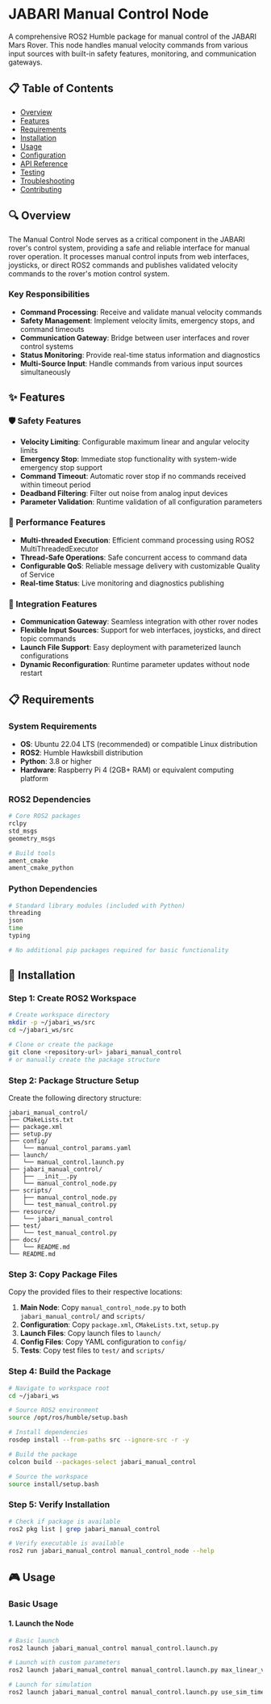 # JABARI Manual Control Node

A comprehensive ROS2 Humble package for manual control of the JABARI Mars Rover. This node handles manual velocity commands from various input sources with built-in safety features, monitoring, and communication gateways.

## 📋 Table of Contents
- [Overview](#overview)
- [Features](#features)
- [Requirements](#requirements)
- [Installation](#installation)
- [Usage](#usage)
- [Configuration](#configuration)
- [API Reference](#api-reference)
- [Testing](#testing)
- [Troubleshooting](#troubleshooting)
- [Contributing](#contributing)

## 🔍 Overview

The Manual Control Node serves as a critical component in the JABARI rover's control system, providing a safe and reliable interface for manual rover operation. It processes manual control inputs from web interfaces, joysticks, or direct ROS2 commands and publishes validated velocity commands to the rover's motion control system.

### Key Responsibilities
- **Command Processing**: Receive and validate manual velocity commands
- **Safety Management**: Implement velocity limits, emergency stops, and command timeouts
- **Communication Gateway**: Bridge between user interfaces and rover control systems
- **Status Monitoring**: Provide real-time status information and diagnostics
- **Multi-Source Input**: Handle commands from various input sources simultaneously

## ✨ Features

### 🛡️ Safety Features
- **Velocity Limiting**: Configurable maximum linear and angular velocity limits
- **Emergency Stop**: Immediate stop functionality with system-wide emergency stop support
- **Command Timeout**: Automatic rover stop if no commands received within timeout period
- **Deadband Filtering**: Filter out noise from analog input devices
- **Parameter Validation**: Runtime validation of all configuration parameters

### 🚀 Performance Features
- **Multi-threaded Execution**: Efficient command processing using ROS2 MultiThreadedExecutor
- **Thread-Safe Operations**: Safe concurrent access to command data
- **Configurable QoS**: Reliable message delivery with customizable Quality of Service
- **Real-time Status**: Live monitoring and diagnostics publishing

### 🔧 Integration Features
- **Communication Gateway**: Seamless integration with other rover nodes
- **Flexible Input Sources**: Support for web interfaces, joysticks, and direct topic commands
- **Launch File Support**: Easy deployment with parameterized launch configurations
- **Dynamic Reconfiguration**: Runtime parameter updates without node restart

## 📋 Requirements

### System Requirements
- **OS**: Ubuntu 22.04 LTS (recommended) or compatible Linux distribution
- **ROS2**: Humble Hawksbill distribution
- **Python**: 3.8 or higher
- **Hardware**: Raspberry Pi 4 (2GB+ RAM) or equivalent computing platform

### ROS2 Dependencies
```bash
# Core ROS2 packages
rclpy
std_msgs
geometry_msgs

# Build tools
ament_cmake
ament_cmake_python
```

### Python Dependencies
```bash
# Standard library modules (included with Python)
threading
json
time
typing

# No additional pip packages required for basic functionality
```

## 🚀 Installation

### Step 1: Create ROS2 Workspace
```bash
# Create workspace directory
mkdir -p ~/jabari_ws/src
cd ~/jabari_ws/src

# Clone or create the package
git clone <repository-url> jabari_manual_control
# or manually create the package structure
```

### Step 2: Package Structure Setup
Create the following directory structure:
```
jabari_manual_control/
├── CMakeLists.txt
├── package.xml
├── setup.py
├── config/
│   └── manual_control_params.yaml
├── launch/
│   └── manual_control.launch.py
├── jabari_manual_control/
│   ├── __init__.py
│   └── manual_control_node.py
├── scripts/
│   ├── manual_control_node.py
│   └── test_manual_control.py
├── resource/
│   └── jabari_manual_control
├── test/
│   └── test_manual_control.py
├── docs/
│   └── README.md
└── README.md
```

### Step 3: Copy Package Files
Copy the provided files to their respective locations:

1. **Main Node**: Copy `manual_control_node.py` to both `jabari_manual_control/` and `scripts/`
2. **Configuration**: Copy `package.xml`, `CMakeLists.txt`, `setup.py`
3. **Launch Files**: Copy launch files to `launch/`
4. **Config Files**: Copy YAML configuration to `config/`
5. **Tests**: Copy test files to `test/` and `scripts/`

### Step 4: Build the Package
```bash
# Navigate to workspace root
cd ~/jabari_ws

# Source ROS2 environment
source /opt/ros/humble/setup.bash

# Install dependencies
rosdep install --from-paths src --ignore-src -r -y

# Build the package
colcon build --packages-select jabari_manual_control

# Source the workspace
source install/setup.bash
```

### Step 5: Verify Installation
```bash
# Check if package is available
ros2 pkg list | grep jabari_manual_control

# Verify executable is available
ros2 run jabari_manual_control manual_control_node --help
```

## 🎮 Usage

### Basic Usage

#### 1. Launch the Node
```bash
# Basic launch
ros2 launch jabari_manual_control manual_control.launch.py

# Launch with custom parameters
ros2 launch jabari_manual_control manual_control.launch.py max_linear_velocity:=0.5 enable_debug:=true

# Launch for simulation
ros2 launch jabari_manual_control manual_control.launch.py use_sim_time:=